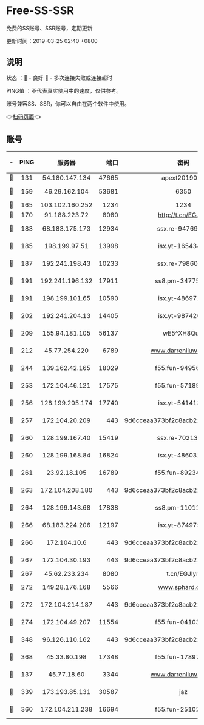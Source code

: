 # Free-SS-SSR

免费的SS账号、SSR账号，定期更新

更新时间：2019-03-25 02:40 +0800

## 说明

状态     ：🙂 - 良好 🙁 - 多次连接失败或连接超时

PING值   ：不代表真实使用中的速度，仅供参考。

账号兼容SS、SSR，你可以自由在两个软件中使用。

👉[扫码页面](https://liesauer.github.io/Free-SS-SSR/)👈

## 账号

|-|PING|服务器|端口|密码|加密方式|区域|
|:----:|:----:|:-----:|-----:|:----:|:----:|:----:|
|🙂|131|54.180.147.134|47665|apext2019001|chacha20|KR|
|🙂|159|46.29.162.104|53681|6350|aes-128-ctr|RU|
|🙂|165|103.102.160.252|1234|1234|rc4-md5|JP|
|🙂|170|91.188.223.72|8080|http://t.cn/EGJIyrl|rc4-md5|RU|
|🙂|183|68.183.175.173|12934|ssx.re-94769428|aes-256-cfb|US|
|🙂|185|198.199.97.51|13998|isx.yt-16543494|aes-256-cfb|US|
|🙂|187|192.241.198.43|10233|ssx.re-79860018|aes-256-cfb|US|
|🙂|191|192.241.196.132|17911|ss8.pm-34775543|aes-256-cfb|US|
|🙂|191|198.199.101.65|10590|isx.yt-48697110|aes-256-cfb|US|
|🙂|202|192.241.204.13|14405|isx.yt-98742023|aes-256-cfb|US|
|🙂|209|155.94.181.105|56137|wE5^XH8Quw|aes-256-cfb|US|
|🙂|212|45.77.254.220|6789|www.darrenliuwei.com|aes-256-cfb|SG|
|🙂|244|139.162.42.165|18029|f55.fun-94956847|aes-256-cfb|SG|
|🙂|253|172.104.46.121|17575|f55.fun-57189155|aes-256-cfb|SG|
|🙂|256|128.199.205.174|17740|isx.yt-54141356|aes-256-cfb|SG|
|🙂|257|172.104.20.209|443|9d6cceaa373bf2c8acb22e60b6a58be6|aes-256-cfb|US|
|🙂|260|128.199.167.40|15419|ssx.re-70213578|aes-256-cfb|SG|
|🙂|260|128.199.168.84|16824|isx.yt-48603215|aes-256-cfb|SG|
|🙂|261|23.92.18.105|16789|f55.fun-89234249|aes-256-cfb|US|
|🙂|263|172.104.208.180|443|9d6cceaa373bf2c8acb22e60b6a58be6|aes-256-cfb|US|
|🙂|264|128.199.143.68|17838|ss8.pm-11011315|aes-256-cfb|SG|
|🙂|266|68.183.224.206|12197|isx.yt-87497572|aes-256-cfb|SG|
|🙂|266|172.104.10.6|443|9d6cceaa373bf2c8acb22e60b6a58be6|aes-256-cfb|US|
|🙂|267|172.104.30.193|443|9d6cceaa373bf2c8acb22e60b6a58be6|aes-256-cfb|US|
|🙂|267|45.62.233.234|8080|t.cn/EGJIyrl|rc4-md5|CA|
|🙂|272|149.28.176.168|5566|www.sphard.com|aes-256-cfb|AU|
|🙂|272|172.104.214.187|443|9d6cceaa373bf2c8acb22e60b6a58be6|aes-256-cfb|US|
|🙂|274|172.104.49.207|11554|f55.fun-04103964|aes-256-cfb|SG|
|🙂|348|96.126.110.162|443|9d6cceaa373bf2c8acb22e60b6a58be6|aes-256-cfb|US|
|🙂|368|45.33.80.198|17348|f55.fun-17897030|aes-256-cfb|US|
|🙂|137|45.77.18.60|3344|www.darrenliuwei.com|aes-256-cfb|JP|
|🙂|339|173.193.85.131|30587|jaz|aes-256-cfb|US|
|🙂|360|172.104.211.238|16694|f55.fun-25102776|aes-256-cfb|US|
